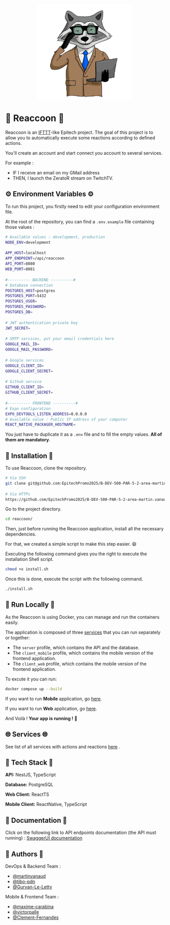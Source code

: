 <p align="center">
  <a target="blank"><img src=".github/assets/area-logo.png" width=300 alt="Reaccoon Logo" /></a>
</p>

# :raccoon: Reaccoon :raccoon:

Reaccoon is an [IFTTT](https://ifttt.com/)-like Epitech project.
The goal of this project is to allow you to automatically execute some reactions according to defined actions.

You'll create an account and start connect you account to several services.

For example :
- IF I receive an email on my GMail address
- THEN, I launch the ZeratoR stream on TwitchTV.

## :gear: Environment Variables :gear:

To run this project, you firstly need to edit your configuration environment file.

At the root of the repository, you can find a `.env.example` file containing those values :
```bash
# Available values : development, production
NODE_ENV=development

APP_HOST=localhost
APP_ENDPOINT=/api/reaccoon
API_PORT=8080
WEB_PORT=8081

#---------- BACKEND ----------#
# Database connection
POSTGRES_HOST=postgres
POSTGRES_PORT=5432
POSTGRES_USER=
POSTGRES_PASSWORD=
POSTGRES_DB=

# JWT authentication private key
JWT_SECRET=

# SMTP services, put your email credentials here
GOOGLE_MAIL_ID=
GOOGLE_MAIL_PASSWORD=

# Google services
GOOGLE_CLIENT_ID=
GOOGLE_CLIENT_SECRET=

# Github service
GITHUB_CLIENT_ID=
GITHUB_CLIENT_SECRET=

#---------- FRONTEND ----------#
# Expo configuration
EXPO_DEVTOOLS_LISTEN_ADDRESS=0.0.0.0
# Available value : Public IP address of your computer
REACT_NATIVE_PACKAGER_HOSTNAME=
```

You just have to duplicate it as a `.env` file and to fill the empty values. **All of them are mandatory**.

## :hammer: Installation :hammer:

To use Reaccoon, clone the repository.
```bash
# Via SSH
git clone git@github.com:EpitechPromo2025/B-DEV-500-PAR-5-2-area-martin.vanaud.git reaccoon

# Via HTTPs
https://github.com/EpitechPromo2025/B-DEV-500-PAR-5-2-area-martin.vanaud.git reaccoon
```

Go to the project directory.
```bash
cd reaccoon/
```

Then, just before running the Reaccoon application, install all the necessary dependencies.

For that, we created a simple script to make this step easier. :smile:

Executing the following command gives you the right to execute the installation Shell script.
```bash
chmod +x install.sh
```

Once this is done, execute the script with the following command.
```bash
./install.sh
```

## :whale: Run Locally :whale:

As the Reaccoon is using Docker, you can manage and run the containers easily.

The application is composed of three [services](https://docs.docker.com/compose/profiles/) that you can run separately or together:
- The `server` profile, which contains the API and the database.
- The `client_mobile` profile, which contains the mobile version of the frontend application.
- The `client_web` profile, which contains the mobile version of the frontend application.

To excute it you can run:
```bash
docker compose up --build
```

If you want to run **Mobile** application, go [here](/mobile/README.md).

If you want to run **Web** application, go [here](/web/README.md).

And Voilà ! **Your app is running !** :tada:

## :globe_with_meridians: Services :globe_with_meridians:

See list of all services with actions and reactions [here](/backend/README.md) .

## :brain: Tech Stack :brain:

**API:** NestJS, TypeScript

**Database:** PostgreSQL

**Web Client:** ReactTS

**Mobile Client:** ReactNative, TypeScript

## :book: Documentation :book:

Click on the following link to API endpoints documentation (the API must running) : [SwaggerUI documentation](http://localhost:8000/api/docs)

## :busts_in_silhouette: Authors :busts_in_silhouette:

DevOps & Backend Team :
- [@martinvanaud](https://www.github.com/martinvanaud)
- [@tibo-pdn](https://www.github.com/tibo-pdn)
- [@Gurvan-Le-Letty](https://www.github.com/Gurvan-Le-Letty)

Mobile & Frontend Team :
- [@maxime-carabina](https://www.github.com/maxime-carabina)
- [@victorpalle](https://www.github.com/victorpalle)
- [@Clement-Fernandes](https://www.github.com/Clement-Fernandes)

